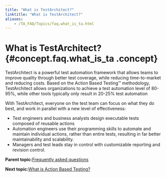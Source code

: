 ```yaml
--- 
title: "What is TestArchitect?"
linktitle: "What is TestArchitect?"
aliases: 
    - /TA_FAQ/Topics/faq.what_is_ta.html
---
```

# What is TestArchitect? {#concept.faq.what_is_ta .concept}

TestArchitect is a powerful test automation framework that allows teams to improve quality through better test coverage, while reducing time-to-market and reducing costs. Based on the Action Based Testing™ methodology, TestArchitect allows organizations to achieve a test automation level of 80-95%, while other tools typically only result in 20-25% test automation

With TestArchitect, everyone on the test team can focus on what they do best, and work in parallel with a new level of effectiveness:

-   Test engineers and business analysts design executable tests composed of reusable actions
-   Automation engineers use their programming skills to automate and maintain individual actions, rather than entire tests, resulting in far better maintainability and scalability.
-   Managers and test leads stay in control with customizable reporting and revision control.

**Parent topic:**[Frequently asked questions](../../TA_Help/Topics/Support_FAQ.html)

**Next topic:**[What is Action Based Testing?](../../TA_FAQ/Topics/faq.what_is_abt.html)

